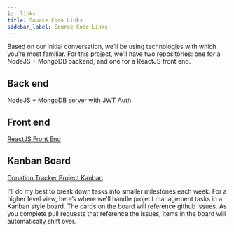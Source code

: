```yaml
---
id: links
title: Source Code Links
sidebar_label: Source Code Links
---
```


Based on our initial conversation, we’ll be using technologies with which you’re most familiar. For this project, we’ll have two repositories: one for a NodeJS + MongoDB backend, and one for a ReactJS front end.

## Back end 
[NodeJS + MongoDB server with JWT Auth](https://github.com/jroth01/donation-tracker-server) 
## Front end 
[ReactJS Front End](https://github.com/jroth01/donation-tracker-client)

## Kanban Board

[Donation Tracker Project Kanban](https://github.com/users/jroth01/projects/1)

I’ll do my best to break down tasks into smaller milestones each week. For a higher level view, here’s where we’ll handle project management tasks in a Kanban style board. The cards on the board will reference github issues. As you complete pull requests that reference the issues, items in the board will automatically shift over.

